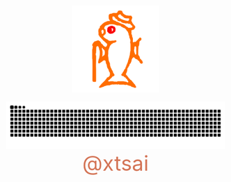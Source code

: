<div align="center">
  <picture>
    <img src="../assets/images/lotolab_golden.svg" width="200"/>
  </picture>

<div>&nbsp;</div>
  <!-- Snake Code Contribution Map 贪吃蛇代码贡献图 -->
  <picture>
    <source media="(prefers-color-scheme: dark)" srcset="https://raw.githubusercontent.com/Peter-JXL/Peter-JXL/output/github-contribution-grid-snake-dark.svg">
    <source media="(prefers-color-scheme: light)" srcset="https://raw.githubusercontent.com/Peter-JXL/Peter-JXL/output/github-contribution-grid-snake.svg">
    <img alt="github contribution grid snake animation" src="https://raw.githubusercontent.com/Peter-JXL/Peter-JXL/output/github-contribution-grid-snake.svg">
  </picture>
</div>
<div align="center">
  <font size=16 color=D47557>@xtsai</font>
</div>

